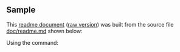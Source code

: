 ## Sample

This [readme document](/README.md) ([raw version](https://raw.githubusercontent.com/mkdoc/mkpi/master/README.md)) was built from the source file [doc/readme.md](/doc/readme.md) shown below:

<? @source {markdown} ../readme.md ?>

Using the command:

<? @macro {shell} return require('./package.json').scripts.readme ?>

